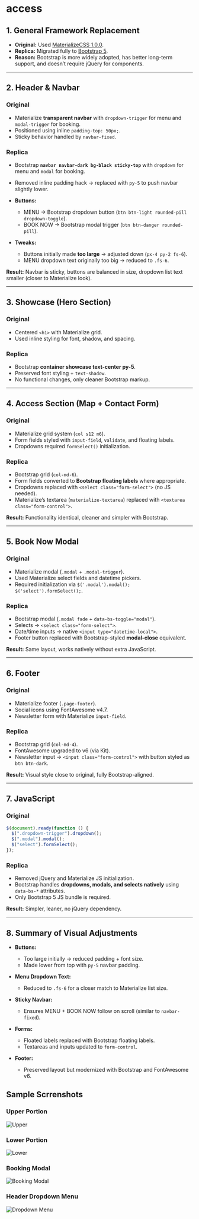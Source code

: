 # access

## 1. General Framework Replacement

- **Original:** Used [MaterializeCSS 1.0.0](https://materializecss.com/).
- **Replica:** Migrated fully to [Bootstrap 5](https://getbootstrap.com/).
- **Reason:** Bootstrap is more widely adopted, has better long-term support, and doesn’t require jQuery for components.

---

## 2. Header & Navbar

### Original

- Materialize **transparent navbar** with `dropdown-trigger` for menu and `modal-trigger` for booking.
- Positioned using inline `padding-top: 50px;`.
- Sticky behavior handled by `navbar-fixed`.

### Replica

- Bootstrap **`navbar navbar-dark bg-black sticky-top`** with `dropdown` for menu and `modal` for booking.
- Removed inline padding hack → replaced with `py-5` to push navbar slightly lower.
- **Buttons:**

  - MENU → Bootstrap dropdown button (`btn btn-light rounded-pill dropdown-toggle`).
  - BOOK NOW → Bootstrap modal trigger (`btn btn-danger rounded-pill`).

- **Tweaks:**

  - Buttons initially made **too large** → adjusted down (`px-4 py-2 fs-6`).
  - MENU dropdown text originally too big → reduced to `.fs-6`.

**Result:** Navbar is sticky, buttons are balanced in size, dropdown list text smaller (closer to Materialize look).

---

## 3. Showcase (Hero Section)

### Original

- Centered `<h1>` with Materialize grid.
- Used inline styling for font, shadow, and spacing.

### Replica

- Bootstrap **container showcase text-center py-5**.
- Preserved font styling + `text-shadow`.
- No functional changes, only cleaner Bootstrap markup.

---

## 4. Access Section (Map + Contact Form)

### Original

- Materialize grid system (`col s12 m6`).
- Form fields styled with `input-field`, `validate`, and floating labels.
- Dropdowns required `formSelect()` initialization.

### Replica

- Bootstrap grid (`col-md-6`).
- Form fields converted to **Bootstrap floating labels** where appropriate.
- Dropdowns replaced with `<select class="form-select">` (no JS needed).
- Materialize’s textarea (`materialize-textarea`) replaced with `<textarea class="form-control">`.

**Result:** Functionality identical, cleaner and simpler with Bootstrap.

---

## 5. Book Now Modal

### Original

- Materialize modal (`.modal` + `.modal-trigger`).
- Used Materialize select fields and datetime pickers.
- Required initialization via `$('.modal').modal(); $('select').formSelect();`.

### Replica

- Bootstrap modal (`.modal fade` + `data-bs-toggle="modal"`).
- Selects → `<select class="form-select">`.
- Date/time inputs → native `<input type="datetime-local">`.
- Footer button replaced with Bootstrap-styled **modal-close** equivalent.

**Result:** Same layout, works natively without extra JavaScript.

---

## 6. Footer

### Original

- Materialize footer (`.page-footer`).
- Social icons using FontAwesome v4.7.
- Newsletter form with Materialize `input-field`.

### Replica

- Bootstrap grid (`col-md-4`).
- FontAwesome upgraded to v6 (via Kit).
- Newsletter input → `<input class="form-control">` with button styled as `btn btn-dark`.

**Result:** Visual style close to original, fully Bootstrap-aligned.

---

## 7. JavaScript

### Original

```javascript
$(document).ready(function () {
  $(".dropdown-trigger").dropdown();
  $(".modal").modal();
  $("select").formSelect();
});
```

### Replica

- Removed jQuery and Materialize JS initialization.
- Bootstrap handles **dropdowns, modals, and selects natively** using `data-bs-*` attributes.
- Only Bootstrap 5 JS bundle is required.

**Result:** Simpler, leaner, no jQuery dependency.

---

## 8. Summary of Visual Adjustments

- **Buttons:**

  - Too large initially → reduced padding + font size.
  - Made lower from top with `py-5` navbar padding.

- **Menu Dropdown Text:**

  - Reduced to `.fs-6` for a closer match to Materialize list size.

- **Sticky Navbar:**

  - Ensures MENU + BOOK NOW follow on scroll (similar to `navbar-fixed`).

- **Forms:**

  - Floated labels replaced with Bootstrap floating labels.
  - Textareas and inputs updated to `form-control`.

- **Footer:**

  - Preserved layout but modernized with Bootstrap and FontAwesome v6.

## Sample Scrrenshots

### Upper Portion

![Upper](https://drive.google.com/uc?id=1fvJCLEbOGOOyUaECf7c76pOcbBTZlGrX)

### Lower Portion

![Lower](https://drive.google.com/uc?id=1sxxF1YmtoHz8D5KQYmgdA9U4VF9_rlMf)

### Booking Modal

![Booking Modal](https://drive.google.com/uc?id=1uyCcYKKQ2nrOCL1cIsOyFB7P1VoYm8mj)

### Header Dropdown Menu

![Dropdown Menu](https://drive.google.com/uc?id=1cyztjXe2h4UqvrP4uXgx359inZi7x9XP)
